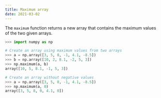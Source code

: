 ```yaml
---
title: Maximum array
date: 2021-03-02
---
```


The `maximum` function returns a new array that contains the maximum values of the two given arrays.

```python
>>> import numpy as np

# Create an array using maximum values from two arrays
>>> a = np.array([3, 5, 8, -1, 4.1, -8.5])
>>> b = np.array([10, 2, 8.1, -2, 5, 3])
>>> np.maximum(a, b)
array([10, 5, 8.1, -1, 5, 3])

# Create an array without negative values
>>> a = np.array([3, 5, 8, -1, 4.1, -8.5])
>>> np.maximum(a, 0)
array([3, 5, 8, 0, 4.1, 0])
```
